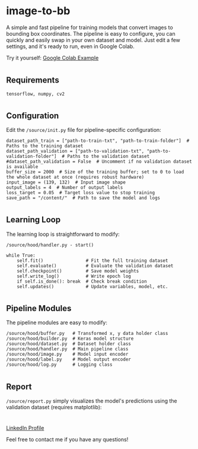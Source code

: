 # image-to-bb

A simple and fast pipeline for training models that convert images to bounding box coordinates.
The pipeline is easy to configure, you can quickly and easily swap in your own dataset and model. Just edit a few settings, and it's ready to run, even in Google Colab.


Try it yourself: [Google Colab Example](https://colab.research.google.com/drive/197-yMBIJNYKqiZvkiz-WuZR2u5u5-XUr?usp=sharing)

#

## Requirements

    tensorflow, numpy, cv2

#

## Configuration

Edit the `/source/init.py` file for pipeline-specific configuration:

    dataset_path_train = ["path-to-train-txt", "path-to-train-folder"]  # Paths to the training dataset
    dataset_path_validation = ["path-to-validation-txt", "path-to-validation-folder"]  # Paths to the validation dataset
    #dataset_path_validation = False  # Uncomment if no validation dataset is available
    buffer_size = 2000  # Size of the training buffer; set to 0 to load the whole dataset at once (requires robust hardware)
    input_image = (139, 132)  # Input image shape
    output_labels = 4  # Number of output labels
    loss_target = 0.05  # Target loss value to stop training
    save_path = "/content/"  # Path to save the model and logs

#

## Learning Loop

The learning loop is straightforward to modify:

`/source/hood/handler.py - start()`

    while True:
        self.fit()                # Fit the full training dataset
        self.evaluate()           # Evaluate the validation dataset
        self.checkpoint()         # Save model weights
        self.write_log()          # Write epoch log
        if self.is_done(): break  # Check break condition
        self.updates()            # Update variables, model, etc.

#

## Pipeline Modules

The pipeline modules are easy to modify:

    /source/hood/buffer.py   # Transformed x, y data holder class
    /source/hood/builder.py  # Keras model structure
    /source/hood/dataset.py  # Dataset holder class
    /source/hood/handler.py  # Main pipeline class
    /source/hood/image.py    # Model input encoder
    /source/hood/label.py    # Model output encoder
    /source/hood/log.py      # Logging class

#

## Report

`/source/report.py` simply visualizes the model's predictions using the validation dataset (requires matplotlib):

#

[LinkedIn Profile](https://www.linkedin.com/in/sergey-syschenko-027b01318/)

Feel free to contact me if you have any questions!
